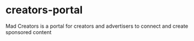 # creators-portal

Mad Creators is a portal for creators and advertisers to connect and create sponsored content

